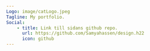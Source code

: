 ```yaml
---
Logo: image/catLogo.jpeg
Tagline: My portfolio.
Social:
    - title: Link till sidans github repo.
      url: https://github.com/Samyahassen/design.h22
      icon: github
---
```

